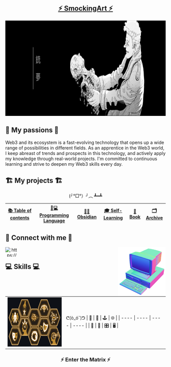 ## <div align="center">[⚡ SmockingArt ⚡](https://github.com/smockingart)</div>

<div align="center">
  <img src="https://github.com/SmockingArt/SmockingArt/blob/main/Images/Gunnm_banner.jpg" height="300" width="2000" alt="Cyberpunk Banner">
</div>

## <div align="left">🚀 My passions 🚀</div>
<div align="left">
 Web3 and its ecosystem is a fast-evolving technology that opens up a wide range of possibilities in different fields. As an apprentice in the Web3 world, I keep abreast of trends and prospects in this technology, and actively apply my knowledge through real-world projects. I'm committed to continuous learning and strive to deepen my Web3 skills every day.
<div align="center">

  ## <div align="left">🏗️ My projects 🏗️</div>


  (╯°□°）╯︵ ┻━┻

| [📚 Table of contents](https://github.com/SmockingArt/Table-of-contents/blob/main/README.md) | [🚧💻 Programming Language](#) | [🚧💎 Obsidian](#) | [🎓 Self-Learning](https://github.com/SmockingArt/Self-Learning) | [📕 Book](https://github.com/SmockingArt/Book) | [🗂️ Archive](https://github.com/SmockingArt/Archive)
| ---- | ---- | ---- | ---- | ---- | ---- | 
 
## <div align="left">📡 Connect with me 📡</div>

<div>
  
<a href="https://www.linkedin.com/in/smocking-art-5a2505254/" target="blank"><img align="left" src="https://raw.githubusercontent.com/rahuldkjain/github-profile-readme-generator/master/src/images/icons/Social/linked-in-alt.svg" alt="https://www.linkedin.com/in/smocking-art-5a2505254/" height="30" width="40" /></a> 

</div>
<div>
   
  <img align="right" src="https://github.com/SmockingArt/SmockingArt/blob/main/Images/ordinateur%20cyb.png" height="155" width="150" alt="Computeur">

</div>
<br />
  
## <div align="left">💻 Skills 💻</div>
<br />
<table>
<tr>
<td>
  <img src="https://github.com/SmockingArt/SmockingArt/blob/main/Images/Competence3.0.png" height="155" width="277" alt="Skills 3.0">
</td>
<td>
ᕦ(ò_óˇ)ᕤ 
| 💾 | 📡 | 🕹️ | 🌐 | 
| ---- | ---- | ---- | ---- |
| 🚀 | 💽 | 🎛️ | 🖥️ |
</td>
</tr>
</table>

<div align="center">
  
  ### ⚡ Enter the Matrix ⚡
  
</div>
  
